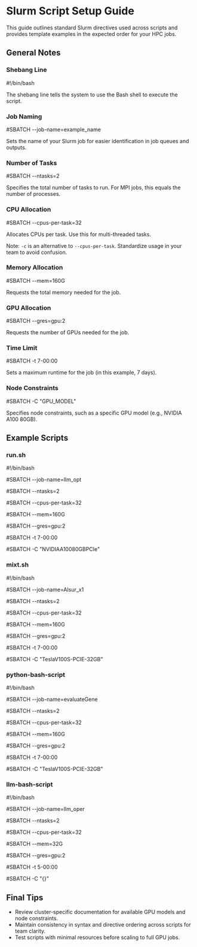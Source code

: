 # Slurm Script Setup Guide

This guide outlines standard Slurm directives used across scripts and provides template examples in the expected order for your HPC jobs.

## General Notes

### Shebang Line

#!/bin/bash

The shebang line tells the system to use the Bash shell to execute the script.


### Job Naming

#SBATCH --job-name=example_name

Sets the name of your Slurm job for easier identification in job queues and outputs.

### Number of Tasks

#SBATCH --ntasks=2

Specifies the total number of tasks to run. For MPI jobs, this equals the number of processes.

### CPU Allocation

#SBATCH --cpus-per-task=32

Allocates CPUs per task. Use this for multi-threaded tasks.

Note: `-c` is an alternative to `--cpus-per-task`. Standardize usage in your team to avoid confusion.


### Memory Allocation

#SBATCH --mem=160G

Requests the total memory needed for the job.


### GPU Allocation

#SBATCH --gres=gpu:2

Requests the number of GPUs needed for the job.

### Time Limit

#SBATCH -t 7-00:00

Sets a maximum runtime for the job (in this example, 7 days).

### Node Constraints

#SBATCH -C "GPU_MODEL"

Specifies node constraints, such as a specific GPU model (e.g., NVIDIA A100 80GB).


## Example Scripts

### run.sh

#!/bin/bash

#SBATCH --job-name=llm_opt

#SBATCH --ntasks=2

#SBATCH --cpus-per-task=32

#SBATCH --mem=160G

#SBATCH --gres=gpu:2

#SBATCH -t 7-00:00

#SBATCH -C "NVIDIAA10080GBPCIe"

### mixt.sh

#!/bin/bash

#SBATCH --job-name=AIsur_x1

#SBATCH --ntasks=2

#SBATCH --cpus-per-task=32

#SBATCH --mem=160G

#SBATCH --gres=gpu:2

#SBATCH -t 7-00:00

#SBATCH -C "TeslaV100S-PCIE-32GB"


### python-bash-script

#!/bin/bash

#SBATCH --job-name=evaluateGene

#SBATCH --ntasks=2

#SBATCH --cpus-per-task=32

#SBATCH --mem=160G

#SBATCH --gres=gpu:2

#SBATCH -t 7-00:00

#SBATCH -C "TeslaV100S-PCIE-32GB"


### llm-bash-script

#!/bin/bash

#SBATCH --job-name=llm_oper

#SBATCH --ntasks=2

#SBATCH --cpus-per-task=32

#SBATCH --mem=32G

#SBATCH --gres=gpu:2

#SBATCH -t 5-00:00

#SBATCH -C "{}"


## Final Tips

- Review cluster-specific documentation for available GPU models and node constraints.
- Maintain consistency in syntax and directive ordering across scripts for team clarity.
- Test scripts with minimal resources before scaling to full GPU jobs.
